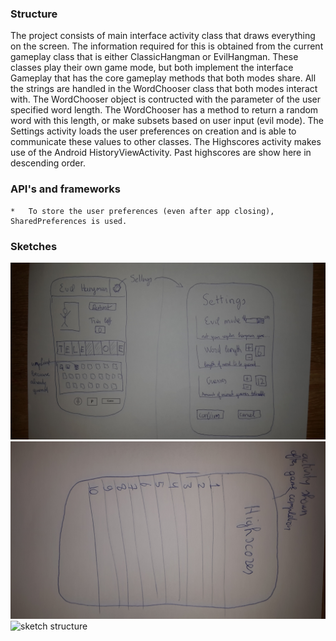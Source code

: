 ### Structure
The project consists of main interface activity class that draws everything on the screen. 
The information required for this is obtained from the current gameplay class that is either ClassicHangman or EvilHangman. 
These classes play their own game mode, but both implement the interface Gameplay 
that has the core gameplay methods that both modes share. 
All the strings are handled in the WordChooser class that both modes interact with. 
The WordChooser object is contructed with the parameter of the user specified word length.
The WordChooser has a method to return a random word with this length, or make subsets based on user input (evil mode).
The Settings activity loads the user preferences on creation and is able to communicate these values to other classes.
The Highscores activity makes use of the Android HistoryViewActivity. Past highscores are show here in descending order. 

### API's and frameworks
	* 	To store the user preferences (even after app closing), SharedPreferences is used.

### Sketches
![sketch game and settings](https://github.com/Poezedoez/EvilHangman/blob/master/app/sketches/game_and_settings.jpg "sketch game and settings")
![sketch highscores](https://github.com/Poezedoez/EvilHangman/blob/master/app/sketches/highscores.jpg "sketch highscores")
![sketch structure](https://www.dropbox.com/s/r7uwn9fub95wcu3/structure.jpg?raw=1 "sketch structure")

